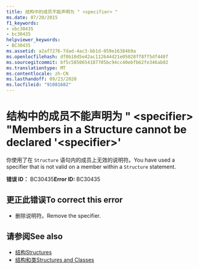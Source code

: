 ```yaml
---
title: 结构中的成员不能声明为 " <specifier> "
ms.date: 07/20/2015
f1_keywords:
- vbc30435
- bc30435
helpviewer_keywords:
- BC30435
ms.assetid: a2af7276-7dad-4ac3-bb1d-059e16384b9a
ms.openlocfilehash: df0b10d5e42ac112644d21e05028ff8ff5df448f
ms.sourcegitcommit: bf5c5850654187705bc94cc40ebfb62fe346ab02
ms.translationtype: MT
ms.contentlocale: zh-CN
ms.lasthandoff: 09/23/2020
ms.locfileid: "91081682"
---
```

# <a name="members-in-a-structure-cannot-be-declared-specifier"></a><span data-ttu-id="328f1-102">结构中的成员不能声明为 " \<specifier> "</span><span class="sxs-lookup"><span data-stu-id="328f1-102">Members in a Structure cannot be declared '\<specifier>'</span></span>

<span data-ttu-id="328f1-103">你使用了在 `Structure` 语句内的成员上无效的说明符。</span><span class="sxs-lookup"><span data-stu-id="328f1-103">You have used a specifier that is not valid on a member within a `Structure` statement.</span></span>  
  
 <span data-ttu-id="328f1-104">**错误 ID：** BC30435</span><span class="sxs-lookup"><span data-stu-id="328f1-104">**Error ID:** BC30435</span></span>  
  
## <a name="to-correct-this-error"></a><span data-ttu-id="328f1-105">更正此错误</span><span class="sxs-lookup"><span data-stu-id="328f1-105">To correct this error</span></span>  
  
- <span data-ttu-id="328f1-106">删除说明符。</span><span class="sxs-lookup"><span data-stu-id="328f1-106">Remove the specifier.</span></span>  
  
## <a name="see-also"></a><span data-ttu-id="328f1-107">请参阅</span><span class="sxs-lookup"><span data-stu-id="328f1-107">See also</span></span>

- [<span data-ttu-id="328f1-108">结构</span><span class="sxs-lookup"><span data-stu-id="328f1-108">Structures</span></span>](../programming-guide/language-features/data-types/structures.md)
- [<span data-ttu-id="328f1-109">结构和类</span><span class="sxs-lookup"><span data-stu-id="328f1-109">Structures and Classes</span></span>](../programming-guide/language-features/data-types/structures-and-classes.md)
